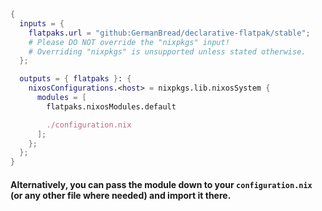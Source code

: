 ```nix
{
  inputs = {
    flatpaks.url = "github:GermanBread/declarative-flatpak/stable";
    # Please DO NOT override the "nixpkgs" input!
    # Overriding "nixpkgs" is unsupported unless stated otherwise.
  };

  outputs = { flatpaks }: {
    nixosConfigurations.<host> = nixpkgs.lib.nixosSystem {
      modules = [
        flatpaks.nixosModules.default

        ./configuration.nix
      ];
    };
  };
}
```

#### Alternatively, you can pass the module down to your `configuration.nix` (or any other file where needed) and import it there.